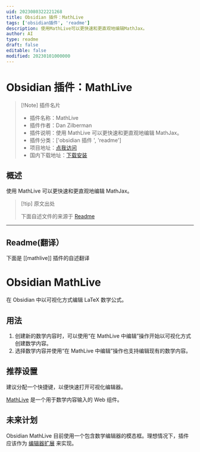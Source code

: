 ```yaml
---
uid: 2023080322221268
title: Obsidian 插件：MathLive
tags: ['obsidian插件', 'readme']
description: 使用MathLive可以更快速和更直观地编辑MathJax。
author: AI
type: readme
draft: false
editable: false
modified: 20230101000000
---
```


# Obsidian 插件：MathLive

> [!Note] 插件名片
> - 插件名称：MathLive
> - 插件作者：Dan Zilberman
> - 插件说明：使用 MathLive 可以更快速和更直观地编辑 MathJax。
> - 插件分类：['obsidian 插件 ', 'readme']
> - 项目地址：[点我访问](https://github.com/danzilberdan/obsidian-mathlive)
> - 国内下载地址：[下载安装](https://pkmer.cn/products/plugin/pluginMarket/?mathlive)

## 概述

使用 MathLive 可以更快速和更直观地编辑 MathJax。

> [!tip] 原文出处
>
>下面自述文件的来源于 [Readme](https://ghproxy.net/https://raw.githubusercontent.com/danzilberdan/obsidian-mathlive/master/README.md)
>

---

## Readme(翻译）

下面是 [[mathlive]] 插件的自述翻译

# Obsidian MathLive

在 Obsidian 中以可视化方式编辑 LaTeX 数学公式。

## 用法

1. 创建新的数学内容时，可以使用“在 MathLive 中编辑”操作开始以可视化方式创建数学内容。
2. 选择数学内容并使用“在 MathLive 中编辑”操作也支持编辑现有的数学内容。

## 推荐设置

建议分配一个快捷键，以便快速打开可视化编辑器。

[MathLive](https://cortexjs.io/mathlive/) 是一个用于数学内容输入的 Web 组件。

## 未来计划

Obsidian MathLive 目前使用一个包含数学编辑器的模态框。理想情况下，插件应该作为 [编辑器扩展](https://marcus.se.net/obsidian-plugin-docs/editor/extensions) 来实现。
